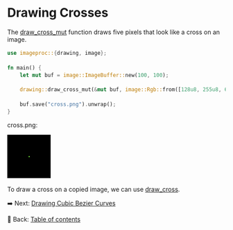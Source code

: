 # Drawing Crosses

The [draw_cross_mut](https://docs.rs/imageproc/latest/imageproc/drawing/fn.draw_cross_mut.html) function draws five pixels that look like a cross on an image.

```rust
use imageproc::{drawing, image};

fn main() {
    let mut buf = image::ImageBuffer::new(100, 100);

    drawing::draw_cross_mut(&mut buf, image::Rgb::from([128u8, 255u8, 64u8]), 50, 50);

    buf.save("cross.png").unwrap();
}
```

cross.png:

![cross](./image/cross.png)

To draw a cross on a copied image, we can use [draw_cross](https://docs.rs/imageproc/latest/imageproc/drawing/fn.draw_cross.html).

:arrow_right:  Next: [Drawing Cubic Bezier Curves](./drawing_cubic_bezier_curves.md)

:blue_book: Back: [Table of contents](./../README.md)
